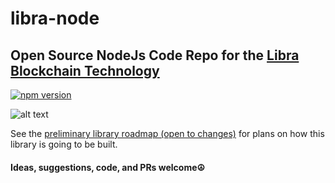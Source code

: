 # libra-node

## Open Source NodeJs Code Repo for the [Libra Blockchain Technology](https://libra.org)


[![npm version](https://badge.fury.io/js/libra-node.svg)](https://badge.fury.io/js/libra-node)

![alt text](https://www.thetelegraphandargus.co.uk/resources/images/10005590.png?display=1&htype=0&type=responsive-gallery)


See the [preliminary library roadmap (open to changes)](https://github.com/msteckyefantis/libra-node/blob/master/docs/plan.md)
for plans on how this library is going to be built.


#### Ideas, suggestions, code, and PRs welcome☮️
